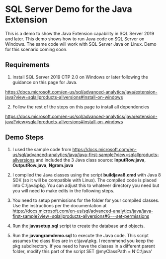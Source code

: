 # SQL Server Demo for the Java Extension

This is a demo to show the Java Extension capability in SQL Server 2019 and later. This demo shows how to run Java code on SQL Server on Windows. The same code will work with SQL Server Java on Linux. Demo for this scenario coming soon.

## Requirements

1. Install SQL Server 2019 CTP 2.0 on Windows or later following the guidance on this page for Java.

https://docs.microsoft.com/en-us/sql/advanced-analytics/java/extension-java?view=sqlallproducts-allversions#install-on-windows

2. Follow the rest of the steps on this page to install all dependencies

https://docs.microsoft.com/en-us/sql/advanced-analytics/java/extension-java?view=sqlallproducts-allversions#install-on-windows

## Demo Steps

1. I used the sample code from https://docs.microsoft.com/en-us/sql/advanced-analytics/java/java-first-sample?view=sqlallproducts-allversions and included the 3 Java class source: **InputRow.java**, **OutputRow.java**, **Ngram.java**

2. I compiled the Java classes using the script **buildjava8.cmd** with Java 8 SDK (so it will be compatible with Linux). The compiled code is placed into C:\java\pkg. You can adjust this to whatever directory  you need but you will need to make edits in the following steps.

3. You need to setup permissions for the folder for your compiled classes. Use the instructions per the documentation at https://docs.microsoft.com/en-us/sql/advanced-analytics/java/java-first-sample?view=sqlallproducts-allversions#6---set-permissions

4. Run the **javasetup.sql** script to create the database and objects.

5. Run the **javangramdemo.sql** to execute the Java code. This script assumes the class files are in c:\java\pkg. I recommend you keep the pkg subdirectory. If you need to have the classes in a different parent folder, modify this part of the script SET @myClassPath = N'C:\java'